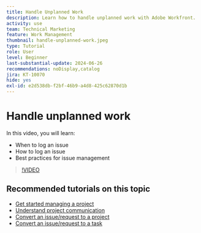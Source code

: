 ```yaml
---
title: Handle Unplanned Work
description: Learn how to handle unplanned work with Adobe Workfront.
activity: use
team: Technical Marketing
feature: Work Management
thumbnail: handle-unplanned-work.jpeg
type: Tutorial
role: User
level: Beginner
last-substantial-update: 2024-06-26
recommendations: noDisplay,catalog
jira: KT-10070
hide: yes
exl-id: e2d538db-f2bf-46b9-a4d8-425c62870d1b
---
```

# Handle unplanned work

In this video, you will learn:

* When to log an issue
* How to log an issue
* Best practices for issue management

>[!VIDEO](https://video.tv.adobe.com/v/3419488/?quality=12&learn=on)

## Recommended tutorials on this topic

* [Get started managing a project](/help/manage-work/projects/getting-started-manage-a-project.md)
* [Understand project communication](/help/manage-work/projects/understand-project-communication.md)
* [Convert an issue/request to a project](/help/manage-work/issues-requests/create-a-project-from-a-request.md)
* [Convert an issue/request to a task](/help/manage-work/issues-requests/convert-issues-to-other-work-items.md)
